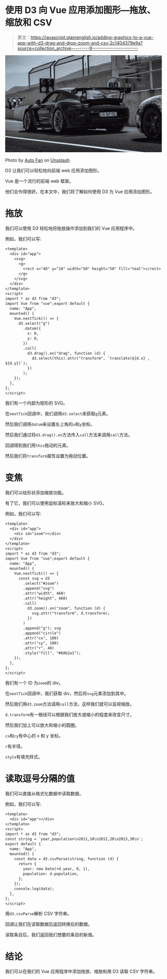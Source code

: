# 使用 D3 向 Vue 应用添加图形—拖放、缩放和 CSV

> 原文：<https://javascript.plainenglish.io/adding-graphics-to-a-vue-app-with-d3-drag-and-drop-zoom-and-csv-2c1404379e9a?source=collection_archive---------9----------------------->

![](img/4d62af93833a332dc9550cc022843c3c.png)

Photo by [Auto Fan](https://unsplash.com/@autofan?utm_source=medium&utm_medium=referral) on [Unsplash](https://unsplash.com?utm_source=medium&utm_medium=referral)

D3 让我们可以轻松地向前端 web 应用添加图形。

Vue 是一个流行的前端 web 框架。

他们合作得很好。在本文中，我们将了解如何使用 D3 为 Vue 应用添加图形。

# 拖放

我们可以使用 D3 轻松地将拖放操作添加到我们的 Vue 应用程序中。

例如，我们可以写:

```
<template>
  <div id="app">
    <svg>
      <g>
        <rect x="40" y="10" width="50" height="50" fill="teal"></rect>
      </g>
    </svg>
  </div>
</template>
<script>
import * as d3 from "d3";
import Vue from "vue";export default {
  name: "App",
  mounted() {
    Vue.nextTick(() => {
      d3.select("g")
        .datum({
          x: 0,
          y: 0,
        })
        .call(
          d3.drag().on("drag", function (d) {
            d3.select(this).attr("transform", `translate(${d.x} , ${d.y})`);
          })
        );
    });
  },
};
</script>
```

我们有一个内部为矩形的 SVG。

在`nextTick`回调中，我们调用`d3.select`来获取`g`元素。

然后我们调用`datum`来设置左上角的`x`和`y`坐标。

然后我们通过将`d3.drag().on`方法传入`call`方法来调用`call`方法。

回调得到我们用`this`拖动的元素。

然后我们将`transform`属性设置为拖动位置。

# 变焦

我们可以给形状添加缩放功能。

有了它，我们可以使用鼠标滚轮来放大和缩小 SVG。

例如，我们可以写:

```
<template>
  <div id="app">
    <div id="zoom"></div>
  </div>
</template>
<script>
import * as d3 from "d3";
import Vue from "vue";export default {
  name: "App",
  mounted() {
    Vue.nextTick(() => {
      const svg = d3
        .select("#zoom")
        .append("svg")
        .attr("width", 460)
        .attr("height", 460)
        .call(
          d3.zoom().on("zoom", function (d) {
            svg.attr("transform", d.transform);
          })
        )
        .append("g"); svg
        .append("circle")
        .attr("cx", 100)
        .attr("cy", 100)
        .attr("r", 40)
        .style("fill", "#68b2a1");
    });
  },
};
</script>
```

我们有一个 ID 为`zoom`的 div。

在`nextTick`回调中，我们获取 div，然后将`svg`元素添加到其中。

然后我们用`d3.zoom`方法调用`call`方法，这样我们就可以监视缩放。

`d.transform`有一根线可以根据我们放大或缩小的程度来改变尺寸。

然后我们加上可以放大和缩小的圆圈。

`cx`和`cy`有中心的 x 和 y 坐标。

`r`有半径。

`style`有填充样式。

# 读取逗号分隔的值

我们可以直接从格式化数据中读取数据。

例如，我们可以写:

```
<template>
  <div id="app"></div>
</template>
<script>
import * as d3 from "d3";
const string = `year,population\n2011,10\n2012,20\n2013,30\n`;
export default {
  name: "App",
  mounted() {
    const data = d3.csvParse(string, function (d) {
      return {
        year: new Date(+d.year, 0, 1),
        population: d.population,
      };
    });
    console.log(data);
  },
};
</script>
```

用`d3.csvParse`解析 CSV 字符串。

回调让我们在读取数据后返回转换后的数据。

读取条目后，我们返回我们想要的条目的新值。

# 结论

我们可以在我们的 Vue 应用程序中添加拖放、缩放和用 D3 读取 CSV 字符串。